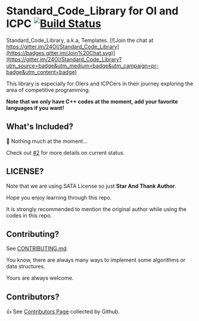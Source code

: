 # Standard_Code_Library for OI and ICPC [![Build Status](https://travis-ci.com/imcaffrey/Standard_Code_Library.svg?token=YAEpzVbCmzDPZjz4MBKy&branch=master)](https://github.com/imcaffrey/Standard_Code_Library)

Standard_Code_Library, a.k.a, Templates. [![Join the chat at https://gitter.im/24OI/Standard_Code_Library](https://badges.gitter.im/Join%20Chat.svg)](https://gitter.im/24OI/Standard_Code_Library?utm_source=badge&utm_medium=badge&utm_campaign=pr-badge&utm_content=badge)

This library is especially for OIers and ICPCers in their journey exploring the area of competitive programming.

**Note that we only have C++ codes at the moment, add your favorite languages if you want!**

## What's Included?

:triangular_flag_on_post: Nothing much at the moment...

Check out [#2](https://github.com/24OI/Standard_Code_Library/issues/2) for more details on current status.

## LICENSE?

Note that we are using SATA License so just **Star And Thank Author**.

Hope you enjoy learning through this repo.

It is strongly recommended to mention the original author while using the codes in this repo.

## Contributing?

See [CONTRIBUTING.md](CONTRIBUTING.md).

You know, there are always many ways to implement some algorithms or data structures.

Yours are always welcome.

## Contributors?

:+1: See [Contributors Page](https://github.com/24OI/Standard_Code_Library/graphs/contributors) collected by Github.
